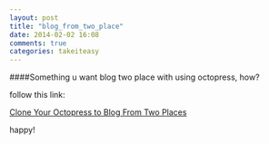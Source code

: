 ```yaml
---
layout: post
title: "blog_from_two_place"
date: 2014-02-02 16:08
comments: true
categories: takeiteasy
---
```

####Something u want blog two place with using octopress, how?

follow this link:

[Clone Your Octopress to Blog From Two Places](http://blog.zerosharp.com/clone-your-octopress-to-blog-from-two-places/)

happy!

